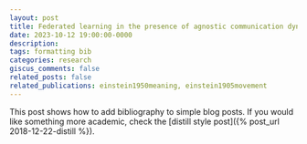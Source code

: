 ```yaml
---
layout: post
title: Federated learning in the presence of agnostic communication dynamics.
date: 2023-10-12 19:00:00-0000
description: 
tags: formatting bib
categories: research
giscus_comments: false
related_posts: false
related_publications: einstein1950meaning, einstein1905movement
---
```

This post shows how to add bibliography to simple blog posts. If you would like something more academic, check the [distill style post]({% post_url 2018-12-22-distill %}).
